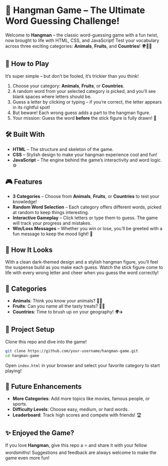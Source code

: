 # 🎯 Hangman Game – The Ultimate Word Guessing Challenge!

Welcome to **Hangman** – the classic word-guessing game with a fun twist, now brought to life with HTML, CSS, and JavaScript! Test your vocabulary across three exciting categories: **Animals**, **Fruits**, and **Countries**! 🌍🍎🐾

## 🚀 How to Play
It’s super simple – but don’t be fooled, it’s trickier than you think!
1. Choose your category: **Animals**, **Fruits**, or **Countries**.
2. A random word from your selected category is picked, and you’ll see blank spaces where letters should be.
3. Guess a letter by clicking or typing – if you’re correct, the letter appears in its rightful spot!
4. But beware! Each wrong guess adds a part to the hangman figure.
5. Your mission: Guess the word **before** the stick figure is fully drawn! 🎯

## 🛠️ Built With
- **HTML** – The structure and skeleton of the game.
- **CSS** – Stylish design to make your hangman experience cool and fun!
- **JavaScript** – The engine behind the game’s interactivity and word logic. ⚙️

## 🎮 Features
- **3 Categories** – Choose from **Animals**, **Fruits**, or **Countries** to test your knowledge!
- **Random Word Selection** – Each category offers different words, picked at random to keep things interesting.
- **Interactive Gameplay** – Click letters or type them to guess. The game will track your progress and mistakes.
- **Win/Loss Messages** – Whether you win or lose, you’ll be greeted with a fun message to keep the mood light! 🤩

## 🎨 How It Looks
With a clean dark-themed design and a stylish hangman figure, you’ll feel the suspense build as you make each guess. Watch the stick figure come to life with every wrong letter and cheer when you guess the word correctly!

## 📂 Categories
- **Animals**: Think you know your animals? 🦁🐘
- **Fruits**: Can you name all the tasty treats? 🍇🍍
- **Countries**: Time to brush up on your geography! 🌍✈️

## 🚧 Project Setup
Clone this repo and dive into the game!
```bash
git clone https://github.com/your-username/hangman-game.git
cd hangman-game
```
Open `index.html` in your browser and select your favorite category to start playing!

## 🤖 Future Enhancements
- **More Categories**: Add more topics like movies, famous people, or sports.
- **Difficulty Levels**: Choose easy, medium, or hard words.
- **Leaderboard**: Track high scores and compete with friends! 🏆

## ✨ Enjoyed the Game?
If you love **Hangman**, give this repo a ⭐ and share it with your fellow wordsmiths! Suggestions and feedback are always welcome to make the game even more fun!
